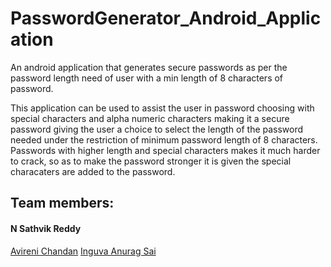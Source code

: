 # PasswordGenerator_Android_Application
An android application that generates secure passwords as per the password length need of user with a min length of 8 characters of password.

This application can be used to assist the user in password choosing with special characters and alpha numeric characters making it a secure password giving the user a choice to select the length of the password needed under the restriction of minimum password length of 8 characters.
Passwords with higher length and special characters makes it much harder to crack, so as to make the password stronger it is given the special characaters are added to the password.

## Team members:
#### N Sathvik Reddy
<a href = "https://github.com/AVIRENI-CHANDAN">Avireni Chandan</a>
<a href = "https://github.com/Ethan-Hunt-21">Inguva Anurag Sai</a>
